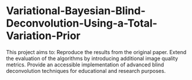 # Variational-Bayesian-Blind-Deconvolution-Using-a-Total-Variation-Prior
This project aims to:      Reproduce the results from the original paper.     Extend the evaluation of the algorithms by introducing additional image quality metrics.     Provide an accessible implementation of advanced blind deconvolution techniques for educational and research purposes.
